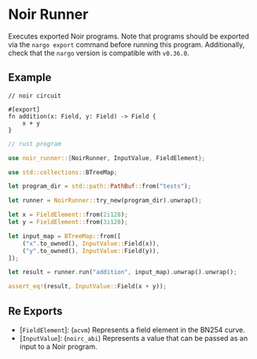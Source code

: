 # Noir Runner

Executes exported Noir programs. Note that programs should be exported via the `nargo export`
command before running this program. Additionally, check that the `nargo` version is compatible
with `v0.36.0`.

## Example

```noir
// noir circuit

#[export]
fn addition(x: Field, y: Field) -> Field {
    x + y
}
```

```rust
// rust program

use noir_runner::{NoirRunner, InputValue, FieldElement};

use std::collections::BTreeMap;

let program_dir = std::path::PathBuf::from("tests");

let runner = NoirRunner::try_new(program_dir).unwrap();

let x = FieldElement::from(2i128);
let y = FieldElement::from(3i128);

let input_map = BTreeMap::from([
    ("x".to_owned(), InputValue::Field(x)),
    ("y".to_owned(), InputValue::Field(y)),
]);

let result = runner.run("addition", input_map).unwrap().unwrap();

assert_eq!(result, InputValue::Field(x + y));
```
 
## Re Exports
 
- [`FieldElement`]: (`acvm`) Represents a field element in the BN254 curve.
- [`InputValue`]: (`noirc_abi`) Represents a value that can be passed as an input to a Noir program.
